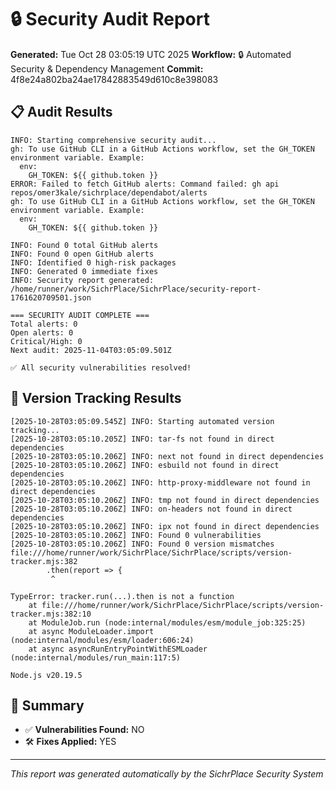 # 🔒 Security Audit Report

**Generated:** Tue Oct 28 03:05:19 UTC 2025
**Workflow:** 🔒 Automated Security & Dependency Management
**Commit:** 4f8e24a802ba24ae17842883549d610c8e398083

## 📋 Audit Results
```
INFO: Starting comprehensive security audit...
gh: To use GitHub CLI in a GitHub Actions workflow, set the GH_TOKEN environment variable. Example:
  env:
    GH_TOKEN: ${{ github.token }}
ERROR: Failed to fetch GitHub alerts: Command failed: gh api repos/omer3kale/sichrplace/dependabot/alerts
gh: To use GitHub CLI in a GitHub Actions workflow, set the GH_TOKEN environment variable. Example:
  env:
    GH_TOKEN: ${{ github.token }}

INFO: Found 0 total GitHub alerts
INFO: Found 0 open GitHub alerts
INFO: Identified 0 high-risk packages
INFO: Generated 0 immediate fixes
INFO: Security report generated: /home/runner/work/SichrPlace/SichrPlace/security-report-1761620709501.json

=== SECURITY AUDIT COMPLETE ===
Total alerts: 0
Open alerts: 0
Critical/High: 0
Next audit: 2025-11-04T03:05:09.501Z

✅ All security vulnerabilities resolved!
```

## 🔄 Version Tracking Results
```
[2025-10-28T03:05:09.545Z] INFO: Starting automated version tracking...
[2025-10-28T03:05:10.205Z] INFO: tar-fs not found in direct dependencies
[2025-10-28T03:05:10.206Z] INFO: next not found in direct dependencies
[2025-10-28T03:05:10.206Z] INFO: esbuild not found in direct dependencies
[2025-10-28T03:05:10.206Z] INFO: http-proxy-middleware not found in direct dependencies
[2025-10-28T03:05:10.206Z] INFO: tmp not found in direct dependencies
[2025-10-28T03:05:10.206Z] INFO: on-headers not found in direct dependencies
[2025-10-28T03:05:10.206Z] INFO: ipx not found in direct dependencies
[2025-10-28T03:05:10.206Z] INFO: Found 0 vulnerabilities
[2025-10-28T03:05:10.206Z] INFO: Found 0 version mismatches
file:///home/runner/work/SichrPlace/SichrPlace/scripts/version-tracker.mjs:382
        .then(report => {
         ^

TypeError: tracker.run(...).then is not a function
    at file:///home/runner/work/SichrPlace/SichrPlace/scripts/version-tracker.mjs:382:10
    at ModuleJob.run (node:internal/modules/esm/module_job:325:25)
    at async ModuleLoader.import (node:internal/modules/esm/loader:606:24)
    at async asyncRunEntryPointWithESMLoader (node:internal/modules/run_main:117:5)

Node.js v20.19.5
```

## 🎯 Summary
- ✅ **Vulnerabilities Found:** NO
- 🛠️ **Fixes Applied:** YES

---
*This report was generated automatically by the SichrPlace Security System*
